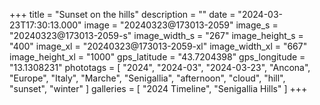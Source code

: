 +++
title = "Sunset on the hills"
description = ""
date = "2024-03-23T17:30:13.000"
image = "20240323@173013-2059"
image_s = "20240323@173013-2059-s"
image_width_s = "267"
image_height_s = "400"
image_xl = "20240323@173013-2059-xl"
image_width_xl = "667"
image_height_xl = "1000"
gps_latitude = "43.7204398"
gps_longitude = "13.1308231"
phototags = [ "2024", "2024-03", "2024-03-23", "Ancona", "Europe", "Italy", "Marche", "Senigallia", "afternoon", "cloud", "hill", "sunset", "winter" ]
galleries = [ "2024 Timeline", "Senigallia Hills" ]
+++
